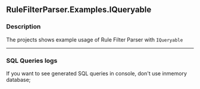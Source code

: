 ## RuleFilterParser.Examples.IQueryable

### Description
The projects shows example usage of Rule Filter Parser with `IQueryable`

___
### SQL Queries logs

If you want to see generated SQL queries in console, don't use inmemory database;